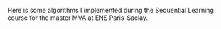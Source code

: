 Here is some algorithms I implemented during the Sequential Learning course for the master MVA at ENS Paris-Saclay.
